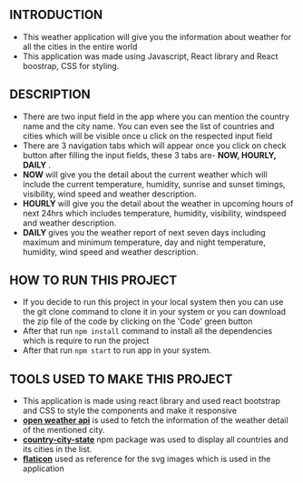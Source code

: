 ## INTRODUCTION

- This weather application will give you the information about weather for all the cities in the entire world
- This application was made using Javascript, React library and React boostrap, CSS for styling.

## DESCRIPTION

- There are two input field in the app where you can mention the country name and the city name. You can even see the list of countries and cities which will be visible once u click on the respected input field
- There are 3 navigation tabs which will appear once you click on check button after filling the input fields, these 3 tabs are- **NOW,  HOURLY, DAILY** .
- **NOW** will give you the detail about the current weather which will include the current temperature, humidity, sunrise and sunset timings, visibility, wind speed and weather description.
- **HOURLY** will give you the detail about the weather in upcoming hours of next 24hrs which includes temperature, humidity, visibility, windspeed and weather description.
- **DAILY** gives you the weather report of next seven days including maximum and minimum temperature, day and night temperature, humidity, wind speed and weather description.

## HOW TO RUN THIS PROJECT

- If you decide to run this project in your local system then you can use the git clone command to clone it in your system or you can download the zip file of the code by clicking on the 'Code' green button
- After that run ```npm install``` command to install all the dependencies which is require to run the project
- After that run ```npm start``` to run app in your system.

## TOOLS USED TO MAKE THIS PROJECT

- This application is made using react library and used react bootstrap and CSS to style the components and make it responsive
- [**open weather api**](https://openweathermap.org/api/one-call-api) is used to fetch the information of the weather detail of the mentioned city.
- [**country-city-state**](https://www.npmjs.com/package/country-state-city) npm package was used to display all countries and its cities in the list. 
- [**flaticon**](http://flaticon.com/) used as reference for the svg images which is used in the application
